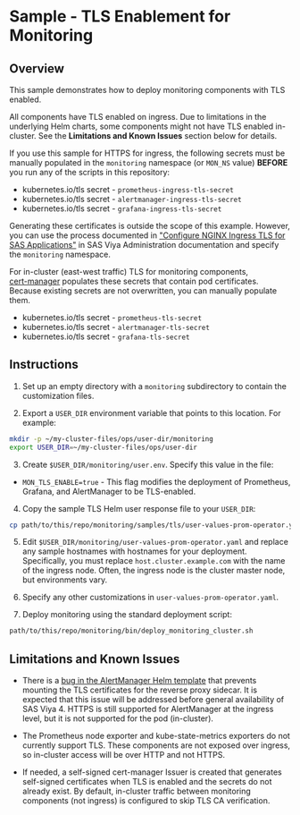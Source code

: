 # Sample - TLS Enablement for Monitoring

## Overview

This sample demonstrates how to deploy monitoring components with TLS enabled.

All components have TLS enabled on ingress. Due to limitations in the
underlying Helm charts, some components might not have TLS enabled in-cluster.
See the **Limitations and Known Issues** section below for details.

If you use this sample for HTTPS for ingress, the following secrets must be manually populated in the `monitoring` namespace (or `MON_NS` value) **BEFORE** you run any of the scripts in this repository:

* kubernetes.io/tls secret - `prometheus-ingress-tls-secret`
* kubernetes.io/tls secret - `alertmanager-ingress-tls-secret`
* kubernetes.io/tls secret - `grafana-ingress-tls-secret`

Generating these certificates is outside the scope of this example. However, you can use the
process documented in ["Configure NGINX Ingress TLS for SAS Applications"](https://go.documentation.sas.com/?cdcId=sasadmincdc&cdcVersion=default&docsetId=calencryptmotion&docsetTarget=n1xdqv1sezyrahn17erzcunxwix9.htm&locale=en#n0oo2yu8440vmzn19g6xhx4kfbrq) in SAS Viya Administration documentation and specify the `monitoring` namespace.

For in-cluster (east-west traffic) TLS for monitoring components,  
[cert-manager](https://cert-manager.io/) populates these secrets that contain pod certificates. Because existing secrets are not overwritten, you can manually populate them.

* kubernetes.io/tls secret - `prometheus-tls-secret`
* kubernetes.io/tls secret - `alertmanager-tls-secret`
* kubernetes.io/tls secret - `grafana-tls-secret`

## Instructions

1. Set up an empty directory with a `monitoring` subdirectory to contain the customization files. 

2. Export a `USER_DIR` environment variable that points to this
location. For example:

```bash
mkdir -p ~/my-cluster-files/ops/user-dir/monitoring
export USER_DIR=~/my-cluster-files/ops/user-dir
```

3. Create `$USER_DIR/monitoring/user.env`. Specify this value in the file:

* `MON_TLS_ENABLE=true` - This flag modifies the deployment of Prometheus,
Grafana, and AlertManager to be TLS-enabled.

4. Copy the sample TLS Helm user response file to your `USER_DIR`:

```bash
cp path/to/this/repo/monitoring/samples/tls/user-values-prom-operator.yaml $USER_DIR/monitoring/
```

5. Edit `$USER_DIR/monitoring/user-values-prom-operator.yaml` and replace
any sample hostnames with hostnames for your deployment. Specifically, you must replace
`host.cluster.example.com` with the name of the ingress node. Often, the ingress node is the cluster master node, but environments vary.

6. Specify any other customizations in `user-values-prom-operator.yaml`.

7. Deploy monitoring using the standard deployment script:

```bash
path/to/this/repo/monitoring/bin/deploy_monitoring_cluster.sh
```

## Limitations and Known Issues

* There is a [bug in the AlertManager Helm template](https://github.com/helm/charts/issues/22939)
that prevents mounting the TLS certificates for the reverse proxy sidecar.
It is expected that this issue will be addressed before general availability of SAS Viya 4. HTTPS is still
supported for AlertManager at the ingress level, but it is not supported for the pod (in-cluster).

* The Prometheus node exporter and kube-state-metrics exporters do not currently
support TLS. These components are not exposed over ingress, so in-cluster
access will be over HTTP and not HTTPS.

* If needed, a self-signed cert-manager Issuer is created that generates
self-signed certificates when TLS is enabled and the secrets do not already
exist. By default, in-cluster traffic between monitoring components (not ingress) is
configured to skip TLS CA verification.
